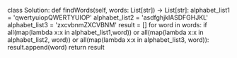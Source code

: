 class Solution:
    def findWords(self, words: List[str]) -> List[str]:
        alphabet_list1 = 'qwertyuiopQWERTYUIOP'
        alphabet_list2 = 'asdfghjklASDFGHJKL'
        alphabet_list3 = 'zxcvbnmZXCVBNM'
        result = []
        for word in words:
            if all(map(lambda x:x in alphabet_list1,word)) or all(map(lambda x:x in alphabet_list2, word)) or all(map(lambda x:x in alphabet_list3, word)):
                result.append(word)
        return result